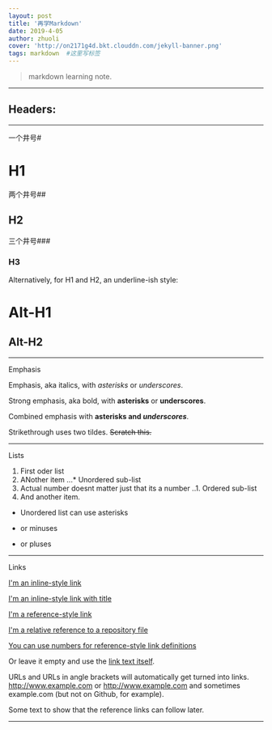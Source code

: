 ```yaml
---
layout: post
title: '再学Markdown'
date: 2019-4-05
author: zhuoli
cover: 'http://on2171g4d.bkt.clouddn.com/jekyll-banner.png'
tags: markdown  #这里写标签
---
```


> markdown learning note.

---
## Headers:
---
一个井号\#
# H1
两个井号\##
## H2
三个井号\###
### H3

Alternatively, for H1 and H2, an underline-ish style:

Alt-H1
======

Alt-H2
------
---
Emphasis

Emphasis, aka italics, with *asterisks* or _underscores_.

Strong emphasis, aka bold, with **asterisks** or __underscores__.

Combined emphasis with **asterisks and _underscores_**.

Strikethrough uses two tildes. ~~Scratch this.~~

---

Lists
1. First oder list
2. ANother item
...* Unordered sub-list
1. Actual number doesnt matter just that its a number
..1. Ordered sub-list
4. And another item.

* Unordered list can use asterisks
- or minuses
+ or pluses

---

Links

[I'm an inline-style link](https://www.google.com)

[I'm an inline-style link with title](https://www.google.com "Google's Homepage")

[I'm a reference-style link][Arbitrary case-insensitive reference text]

[I'm a relative reference to a repository file](../blob/master/LICENSE)

[You can use numbers for reference-style link definitions][1]

Or leave it empty and use the [link text itself].

URLs and URLs in angle brackets will automatically get turned into links. 
http://www.example.com or <http://www.example.com> and sometimes 
example.com (but not on Github, for example).

Some text to show that the reference links can follow later.

[arbitrary case-insensitive reference text]: https://www.mozilla.org
[1]: http://slashdot.org
[link text itself]: http://www.reddit.com


---